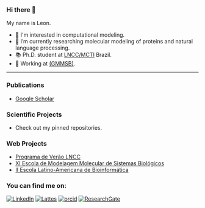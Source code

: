 ### Hi there 👋

My name is Leon. 

- 🧪 I'm interested in computational modeling.
- 🔭 I’m currently researching molecular modeling of proteins and natural language processing.
- 📚 Ph.D. student at [LNCC/MCTI](https://www.gov.br/lncc/) Brazil.
- 🧬 Working at [(GMMSB)](https://www.gmmsb.lncc.br/).

---

### Publications

- [Google Scholar](https://scholar.google.com/citations?hl=pt-BR&user=QJiIVgEAAAAJ)


### Scientific Projects

- Check out my pinned repositories.

### Web Projects
- [Programa de Verão LNCC](https://verao.lncc.br/)
- [XI Escola de Modelagem Molecular de Sistemas Biológicos](https://www.emmsb.lncc.br/)
- [II Escola Latino-Americana de Bioinformática](https://www.elab.lncc.br/)

### You can find me on:
[![LinkedIn](https://img.shields.io/badge/LinkedIn-0077B5?style=flat&logo=linkedin&logoColor=white)](https://www.linkedin.com/in/leon-sulfierry-3ab903152)
[![Lattes](https://img.shields.io/badge/Lattes-CNPq-blue?style=flat)](http://lattes.cnpq.br/7182596112371616)
[![orcid](https://img.shields.io/badge/ORCID--_?style=social&logo=orcid)](https://orcid.org/0000-0003-0423-8043)
[![ResearchGate](https://img.shields.io/badge/ResearchGate-00CCBB?style=for-the-badge&logo=ResearchGate&logoColor=white)](https://www.researchgate.net/profile/Leon-Sulfierry?ev=hdr_xprf)
